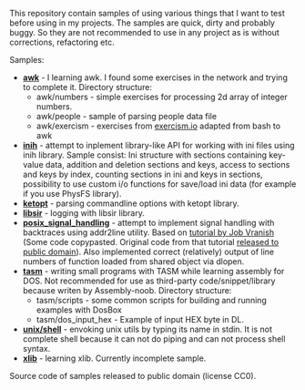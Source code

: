 This repository contain samples of using various things that I want to test 
before using in my projects. The samples are quick, dirty and probably buggy. 
So they are not recommended to use in any project as is without corrections, 
refactoring etc.

Samples:

* [**awk**](https://github.com/edomin/samples/tree/master/awk) - I learning 
awk. I found some exercises in the network and trying to complete it.
Directory structure:
    - awk/numbers - simple exercises for processing 2d array of integer numbers.
    - awk/people - sample of parsing people data file
    - awk/exercism - exercises from 
[exercism.io](https://exercism.io/tracks/bash/exercises) adapted from bash to 
awk
* [**inih**](https://github.com/edomin/samples/tree/master/inih) - 
attempt to inplement library-like API for working with ini files using inih 
library. Sample consist: Ini structure with sections containing key-value data, 
addition and deletion sections and keys, access to sections and keys by index, 
counting sections in ini and keys in sections, possibility to use custom i/o 
functions for save/load ini data (for example if you use PhysFS library).
* [**ketopt**](https://github.com/edomin/samples/tree/master/ketopt) - parsing 
commandline options with ketopt library.
* [**libsir**](https://github.com/edomin/samples/tree/master/libsir) - logging 
with libsir library.
* [**posix_signal_handling**](https://github.com/edomin/samples/tree/master/posix_signal_handling) - 
attempt to implement signal handling with backtraces using addr2line utility. 
Based on 
[tutorial by Job Vranish](https://spin.atomicobject.com/2013/01/13/exceptions-stack-traces-c/) 
(Some code copypasted. Original code from that tutorial 
[released to public domain](https://gist.github.com/jvranish/4441299#gistcomment-1385251)).
Also implemented correct (relatively) output of line numbers of function loaded 
from shared object via dlopen.
* [**tasm**](https://github.com/edomin/samples/tree/master/tasm) - writing 
small programs with TASM while learning assembly for DOS. Not recommended for 
use as third-party code/snippet/library because writen by Assembly-noob. 
Directory structure:
    - tasm/scripts - some common scripts for building and running examples with 
DosBox
    - tasm/dos_input_hex - Example of input HEX byte in DL.
* [**unix/shell**](https://github.com/edomin/samples/tree/master/unix/shell) - 
envoking unix utils by typing its name in stdin. It is not complete shell 
because it can not do piping and can not process shell syntax.
* [**xlib**](https://github.com/edomin/samples/tree/master/xlib) - learning 
xlib. Currently incomplete sample.

Source code of samples released to public domain (license CC0).